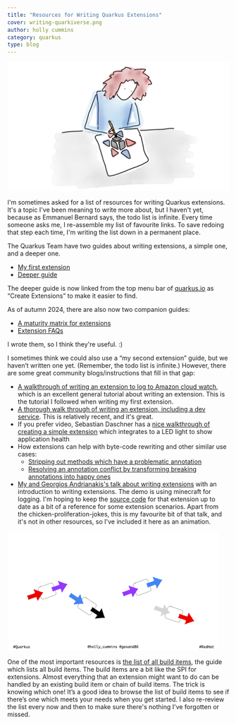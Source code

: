 ```yaml
---
title: "Resources for Writing Quarkus Extensions"
cover: writing-quarkiverse.png
author: holly cummins
category: quarkus
type: blog
---
```


![a woman drawing a quarkiverse logo](writing-quarkiverse.png)

I'm sometimes asked for a list of resources for writing Quarkus extensions. 
It's a topic I've been meaning to write more about, but I haven't yet, because as Emmanuel Bernard says, the todo list is infinite.
Every time someone asks me, I re-assemble my list of favourite links. To save redoing that step each time, I'm writing the list down in a permanent place. 

The Quarkus Team have two guides about writing extensions, a simple one, and a deeper one. 

- [My first extension](https://quarkus.io/guides/building-my-first-extension)
- [Deeper guide](https://quarkus.io/guides/writing-extensions)

The deeper guide is now linked from the top menu bar of [quarkus.io](http://quarkus.io) as “Create Extensions” to make it easier to find. 

As of autumn 2024, there are also now two companion guides:
- [A maturity matrix for extensions](https://quarkus.io/guides/extension-maturity-matrix)
- [Extension FAQs](https://quarkus.io/guides/extension-faq)

I wrote them, so I think they're useful. :) 

I sometimes think we could also use a “my second extension” guide, but we haven’t written one yet. (Remember, the todo list is infinite.) However, there are some great community blogs/instructions that fill in that gap:

- [A walkthrough of writing an extension to log to Amazon cloud watch](https://quarkus.io/blog/quarkus-aws-cloudwatch_extension/), which is an excellent general tutorial about writing an extension. This is the tutorial I followed when writing my first extension.
- [A thorough walk through of writing an extension, including a dev service](https://dev.to/onepoint/quarkus-greener-better-faster-stronger-55ea). This is relatively recent, and it's great.
- If you prefer video, Sebastian Daschner has a [nice walkthrough of creating a simple extension](https://blog.sebastian-daschner.com/entries/creating-a-quarkus-extension) which integrates to a LED light to show application health
- How extensions can help with byte-code rewriting and other similar use cases:
    - [Stripping out methods which have a problematic annotation](https://quarkus.io/blog/solving-problems-with-extensions/) 
    - [Resolving an annotation conflict by transforming breaking annotations into happy ones](https://quarkus.io/blog/solving-problems-with-extensions-2/)
- [My and Georgios Andrianakis's talk about writing extensions](https://hollycummins.com/why-youre-missing-out-quarkus-extensions/) with an introduction to writing extensions. The demo is using minecraft for logging. I'm hoping to keep the [source code](https://github.com/holly-cummins/quarkus-minecraft-observability-extension) for that extension up to date as a bit of a reference for some extension scenarios.
Apart from the chicken-proliferation-jokes, this is my favourite bit of that talk, and it's not in other resources, so I've included it here as an animation. 

![an animation showing how builditems are chained](builditems.gif)

One of the most important resources is [the list of all build items](https://quarkus.io/guides/all-builditems), the guide which lists all build items. 
The build items are a bit like the SPI for extensions. 
Almost everything that an extension might want to do can be handled by an existing build item or chain of build items. The trick is knowing which one!
It’s a good idea to browse the list of build items to see if there’s one which meets your needs when you get started. 
I also re-review the list every now and then to make sure there's nothing I've forgotten or missed.
